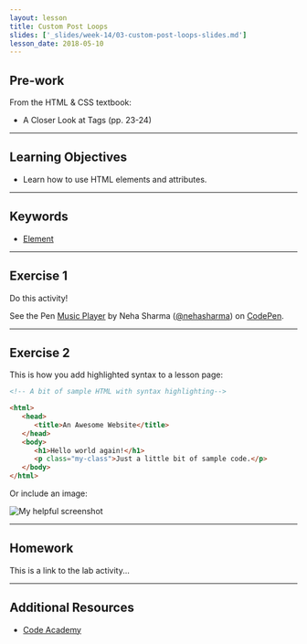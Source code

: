 ```yaml
---
layout: lesson
title: Custom Post Loops
slides: ['_slides/week-14/03-custom-post-loops-slides.md']
lesson_date: 2018-05-10
---
```


## Pre-work

From the HTML & CSS textbook:

* A Closer Look at Tags (pp. 23-24)

---

## Learning Objectives

* Learn how to use HTML elements and attributes.

---

## Keywords

* [Element](https://developer.mozilla.org/en/docs/Web/HTML/Element)

---

## Exercise 1

Do this activity!

<p data-height="268" data-theme-id="0" data-slug-hash="rVVYEG" data-default-tab="result" data-user="nehasharma" class='codepen'>See the Pen <a href='http://codepen.io/nehasharma/pen/rVVYEG/'>Music Player</a> by Neha Sharma (<a href='http://codepen.io/nehasharma'>@nehasharma</a>) on <a href='http://codepen.io'>CodePen</a>.</p>
<script async src="//assets.codepen.io/assets/embed/ei.js"></script>

---

## Exercise 2

This is how you add highlighted syntax to a lesson page:

```html
<!-- A bit of sample HTML with syntax highlighting-->

<html>
   <head>
      <title>An Awesome Website</title>
   </head>
   <body>
      <h1>Hello world again!</h1>
      <p class="my-class">Just a little bit of sample code.</p>
   </body>
</html>
```

Or include an image:

![My helpful screenshot](/public/img/human-to-machine.png)

---

## Homework

This is a link to the lab activity...

---

## Additional Resources

* [Code Academy](http://www.codecademy.com/learn)
